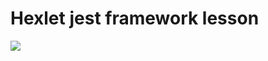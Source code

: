 # Hexlet jest framework lesson 

<a href="https://codeclimate.com/github/AlexAMitrofanov/jesttestlesson/maintainability"><img src="https://api.codeclimate.com/v1/badges/e95223585a3dab1aece9/maintainability" /></a>

